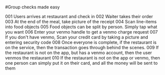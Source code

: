 #Group checks made easy


001     Users arrives at restaurant and check in
002     Waiter takes their order
003     At the end of the meal, take picture of the receipt
004     Scan line-items into food objects
005     Food objects can be split by person. Simply tap what you want
006     Enter your venmo handle to get a venmo charge request
007     If you don't have venmo, Scan your credit card by taking a picture and entering security code
008     Once everyone is complete, if the restaurant is on the service, then the transaction goes through behind the scenes.
009     If the restaurant is not on the app, but has a venmo account, then the user venmos the restaurant
010     If the restaurant is not on the app or venmo, then one person can simply put it on their card, and all the money will be sent to them

